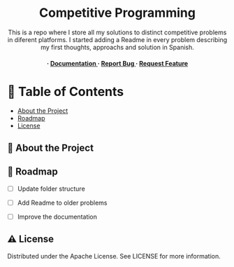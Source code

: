 <div align='center'>

<h1>Competitive Programming</h1>
<p>This is a repo where I store all my solutions to distinct competitive problems in diferent platforms. I started adding a Readme in every problem describing my first thoughts, approachs and solution in Spanish.</p>

<h4> <span> · </span> <a href="https://github.com/betoxxd/CompetitiveProgramming/blob/master/README.md"> Documentation </a> <span> · </span> <a href="https://github.com/betoxxd/CompetitiveProgramming/issues"> Report Bug </a> <span> · </span> <a href="https://github.com/betoxxd/CompetitiveProgramming/issues"> Request Feature </a> </h4>


</div>

# :notebook_with_decorative_cover: Table of Contents

- [About the Project](#star2-about-the-project)
- [Roadmap](#compass-roadmap)
- [License](#warning-license)


## :star2: About the Project

## :compass: Roadmap

* [ ] Update folder structure
* [ ] Add Readme to older problems
* [ ] Improve the documentation


## :warning: License

Distributed under the Apache License. See LICENSE for more information.
